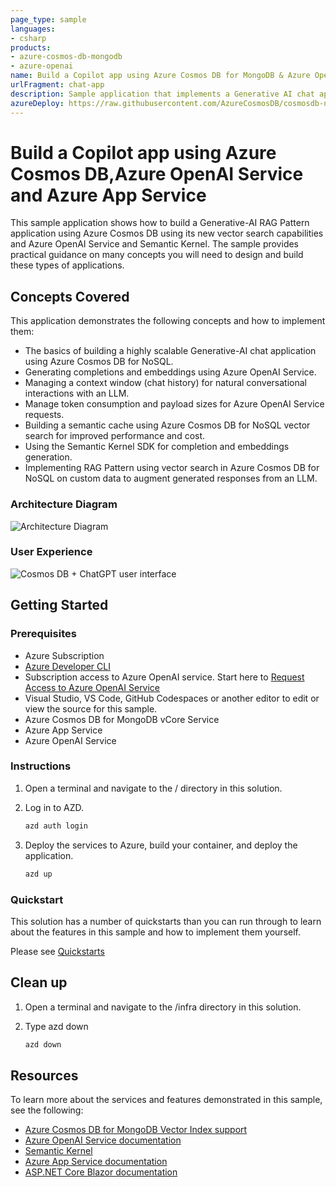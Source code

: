 ```yaml
---
page_type: sample
languages:
- csharp
products:
- azure-cosmos-db-mongodb
- azure-openai
name: Build a Copilot app using Azure Cosmos DB for MongoDB & Azure OpenAI Service
urlFragment: chat-app
description: Sample application that implements a Generative AI chat application that demonstrates context windows, semantic cache, RAG Pattern with custom data and Semantic Kernel integration.
azureDeploy: https://raw.githubusercontent.com/AzureCosmosDB/cosmosdb-nosql-copilot/main/azuredeploy.json
---
```


# Build a Copilot app using Azure Cosmos DB,Azure OpenAI Service and Azure App Service

This sample application shows how to build a Generative-AI RAG Pattern application using Azure Cosmos DB using its new vector search capabilities and Azure OpenAI Service and Semantic Kernel. The sample provides practical guidance on many concepts you will need to design and build these types of applications.

## Concepts Covered

This application demonstrates the following concepts and how to implement them:

- The basics of building a highly scalable Generative-AI chat application using Azure Cosmos DB for NoSQL.
- Generating completions and embeddings using Azure OpenAI Service.
- Managing a context window (chat history) for natural conversational interactions with an LLM.
- Manage token consumption and payload sizes for Azure OpenAI Service requests.
- Building a semantic cache using Azure Cosmos DB for NoSQL vector search for improved performance and cost.
- Using the Semantic Kernel SDK for completion and embeddings generation.
- Implementing RAG Pattern using vector search in Azure Cosmos DB for NoSQL on custom data to augment generated responses from an LLM. 

### Architecture Diagram

![Architecture Diagram](cosmos-mongo-copilot-diagram.png)

### User Experience
![Cosmos DB + ChatGPT user interface](screenshot.png)


## Getting Started

### Prerequisites

- Azure Subscription
- [Azure Developer CLI](https://aka.ms/azd-install)
- Subscription access to Azure OpenAI service. Start here to [Request Access to Azure OpenAI Service](https://aka.ms/oaiapply)
- Visual Studio, VS Code, GitHub Codespaces or another editor to edit or view the source for this sample.
- Azure Cosmos DB for MongoDB vCore Service
- Azure App Service
- Azure OpenAI Service

### Instructions

1. Open a terminal and navigate to the / directory in this solution.

1. Log in to AZD.
    
    ```bash
    azd auth login
    ```

1. Deploy the services to Azure, build your container, and deploy the application.
    
    ```bash
    azd up
    ```

### Quickstart

This solution has a number of quickstarts than you can run through to learn about the features in this sample and how to implement them yourself.

Please see [Quickstarts](quickstart.md)


## Clean up

1. Open a terminal and navigate to the /infra directory in this solution.

1. Type azd down
    
    ```bash
    azd down
    ```

## Resources

To learn more about the services and features demonstrated in this sample, see the following:

- [Azure Cosmos DB for MongoDB Vector Index support](https://learn.microsoft.com/en-us/azure/cosmos-db/mongodb/vcore/vector-search)
- [Azure OpenAI Service documentation](https://learn.microsoft.com/azure/cognitive-services/openai/)
- [Semantic Kernel](https://learn.microsoft.com/semantic-kernel/overview)
- [Azure App Service documentation](https://learn.microsoft.com/azure/app-service/)
- [ASP.NET Core Blazor documentation](https://dotnet.microsoft.com/apps/aspnet/web-apps/blazor)
